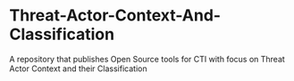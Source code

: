 # Threat-Actor-Context-And-Classification
A repository that publishes Open Source tools for CTI with focus on Threat Actor Context and their Classification
